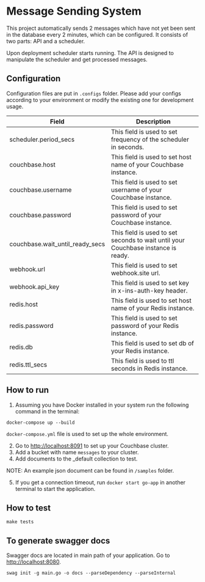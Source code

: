 # Message Sending System

This project automatically sends 2 messages which have not yet been sent in the database every 2 minutes, which can be configured. It consists of two parts: API and a scheduler.

Upon deployment scheduler starts running. The API is designed to manipulate the scheduler and get processed messages.

## Configuration

Configuration files are put in `.configs` folder. Please add your configs according to your environment or modify the existing one for development usage.

| Field    | Description |
| -------- | ------- |
| scheduler.period_secs     |   This field is used to set frequency of the scheduler in seconds. |
| couchbase.host            |   This field is used to set host name of your Couchbase instance.  |
| couchbase.username        |   This field is used to set username of your Couchbase instance.   |
| couchbase.password        |   This field is used to set password of your Couchbase instance.   |
| couchbase.wait_until_ready_secs |  This field is used to set seconds to wait until your Couchbase instance is ready.   |
| webhook.url               |  This field is used to set webhook.site url. |
| webhook.api_key           |  This field is used to set key in x-ins-auth-key header. |
| redis.host           |  This field is used to set host name of your Redis instance. |
| redis.password           |  This field is used to set password of your Redis instance. |
| redis.db           |  This field is used to set db of your Redis instance. |
| redis.ttl_secs           |  This field is used to ttl seconds in Redis instance. |

## How to run

1. Assuming you have Docker installed in your system run the following command in the terminal:

```
docker-compose up --build
```

`docker-compose.yml` file is used to set up the whole environment.

2. Go to <http://localhost:8091> to set up your Couchbase cluster.
3. Add a bucket with name `messages` to your cluster.
4. Add documents to the _default collection to test.

NOTE: An example json document can be found in `/samples` folder.

5. If you get a connection timeout, run `docker start go-app` in another terminal to start the application.

## How to test

```
make tests
```

## To generate swagger docs

Swagger docs are located in main path of your application. Go to <http://localhost:8080>.

```
swag init -g main.go -o docs --parseDependency --parseInternal
```
